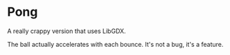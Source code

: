 Pong
======
A really crappy version that uses LibGDX.

The ball actually accelerates with each bounce. It's not a bug, it's a feature.